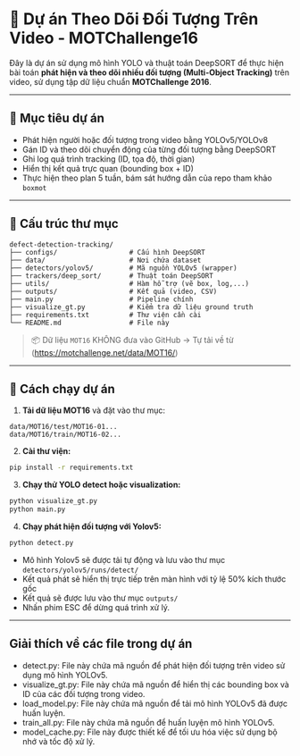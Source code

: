 # 🎯 Dự án Theo Dõi Đối Tượng Trên Video - MOTChallenge16

Đây là dự án sử dụng mô hình YOLO và thuật toán DeepSORT để thực hiện bài toán **phát hiện và theo dõi nhiều đối tượng (Multi-Object Tracking)** trên video, sử dụng tập dữ liệu chuẩn **MOTChallenge 2016**.

---

## 📌 Mục tiêu dự án

- Phát hiện người hoặc đối tượng trong video bằng YOLOv5/YOLOv8
- Gán ID và theo dõi chuyển động của từng đối tượng bằng DeepSORT
- Ghi log quá trình tracking (ID, tọa độ, thời gian)
- Hiển thị kết quả trực quan (bounding box + ID)
- Thực hiện theo plan 5 tuần, bám sát hướng dẫn của repo tham khảo `boxmot`

---

## 📁 Cấu trúc thư mục

```
defect-detection-tracking/
├── configs/                  # Cấu hình DeepSORT
├── data/                     # Nơi chứa dataset 
├── detectors/yolov5/         # Mã nguồn YOLOv5 (wrapper)
├── trackers/deep_sort/       # Thuật toán DeepSORT
├── utils/                    # Hàm hỗ trợ (vẽ box, log,...)
├── outputs/                  # Kết quả (video, CSV)
├── main.py                   # Pipeline chính
├── visualize_gt.py           # Kiểm tra dữ liệu ground truth
├── requirements.txt          # Thư viện cần cài
└── README.md                 # File này
```

> 📦 Dữ liệu `MOT16` KHÔNG đưa vào GitHub → Tự tải về từ (https://motchallenge.net/data/MOT16/)

---

## 🚀 Cách chạy dự án

1. **Tải dữ liệu MOT16** và đặt vào thư mục:
```
data/MOT16/test/MOT16-01...
data/MOT16/train/MOT16-02...
```

2. **Cài thư viện:**
```bash
pip install -r requirements.txt
```

3. **Chạy thử YOLO detect hoặc visualization:**
```bash
python visualize_gt.py
python main.py
```
4. **Chạy phát hiện đối tượng với Yolov5:**
```bash
python detect.py
```
- Mô hình Yolov5 sẽ được tải tự động và lưu vào thư mục `detectors/yolov5/runs/detect/`
- Kết quả phát sẽ hiển thị trực tiếp trên màn hình với tỷ lệ 50% kích thước gốc
- Kết quả sẽ được lưu vào thư mục `outputs/`
- Nhấn phim ESC để dừng quá trình xử lý.

---

## Giải thích về các file trong dự án

- detect.py: File này chứa mã nguồn để phát hiện đối tượng trên video sử dụng mô hình YOLOv5.
- visualize_gt.py: File này chứa mã nguồn để hiển thị các bounding box và ID của các đối tượng trong video.
- load_model.py: File này chứa mã nguồn để tải mô hình YOLOv5 đã được huấn luyện.
- train_all.py: File này chứa mã nguồn để huấn luyện mô hình YOLOv5.
- model_cache.py: File này được thiết kế để tối ưu hóa việc sử dụng bộ nhớ và tốc độ xử lý.
